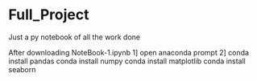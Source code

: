 # Full_Project
Just a py notebook of all the work done


After downloading NoteBook-1.ipynb
1] open anaconda prompt 
2] conda install pandas 
   conda install numpy 
   conda install matplotlib 
   conda install seaborn 
   
